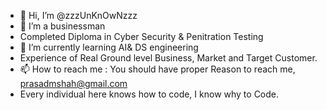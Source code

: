 - 👋 Hi, I’m @zzzUnKnOwNzzz
- 👀 I’m a businessman
- Completed Diploma in Cyber Security & Penitration Testing
- 🌱 I’m currently learning AI& DS engineering
- Experience of Real Ground level Business, Market and Target Customer.
- 📫 How to reach me : You should have proper Reason to reach me, prasadmshah@gmail.com
- Every individual here knows how to code, I know why to Code.

<!---
zzzUnKnOwNzzz/zzzUnKnOwNzzz is a ✨ special ✨ repository because its `README.md` (this file) appears on your GitHub profile.
You can click the Preview link to take a look at your changes.
--->
